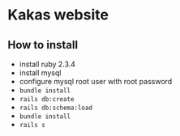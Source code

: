 # Kakas website

## How to install 

* install ruby 2.3.4
* install mysql
* configure mysql root user with root password
* `bundle install`
* `rails db:create`
* `rails db:schema:load`
* `bundle install`
* `rails s`
